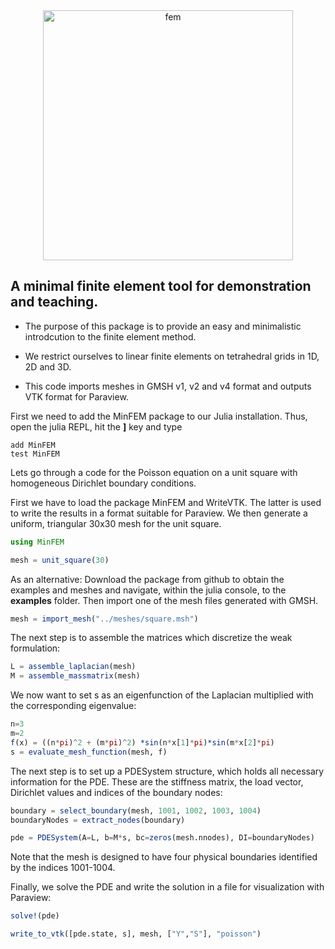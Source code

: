 
<center><img src="https://user-images.githubusercontent.com/44394955/58797326-085dd580-8600-11e9-958c-b1698e1d370e.png" alt="fem" width="400"/></center>

## A minimal finite element tool for demonstration and teaching.

* The purpose of this package is to provide an easy and minimalistic introdcution to the finite element method.

* We restrict ourselves to linear finite elements on tetrahedral grids in 1D, 2D and 3D.

* This code imports meshes in GMSH v1, v2 and v4 format and outputs VTK format for Paraview.

First we need to add the MinFEM package to our Julia installation.
Thus, open the julia REPL, hit the **]** key and type

```
add MinFEM
test MinFEM
```

Lets go through a code for the Poisson equation on a unit square with homogeneous Dirichlet boundary conditions.

First we have to load the package MinFEM and WriteVTK. The latter is used to write the results in a format suitable for Paraview. We then generate a uniform, triangular 30x30 mesh for the unit square.

```julia
using MinFEM

mesh = unit_square(30)
```

As an alternative: Download the package from github to obtain the examples and meshes and navigate, within the julia console, to the **examples** folder. Then import one of the mesh files generated with GMSH.

```julia
mesh = import_mesh("../meshes/square.msh")
```

The next step is to assemble the matrices which discretize the weak formulation:

```julia
L = assemble_laplacian(mesh)
M = assemble_massmatrix(mesh)
```

We now want to set s as an eigenfunction of the Laplacian multiplied with the corresponding eigenvalue:

```julia
n=3
m=2
f(x) = ((n*pi)^2 + (m*pi)^2) *sin(n*x[1]*pi)*sin(m*x[2]*pi)
s = evaluate_mesh_function(mesh, f)
```

The next step is to set up a PDESystem structure, which holds all necessary information for the PDE. These are the stiffness matrix, the load vector, Dirichlet values and indices of the boundary nodes:


```julia
boundary = select_boundary(mesh, 1001, 1002, 1003, 1004)
boundaryNodes = extract_nodes(boundary)

pde = PDESystem(A=L, b=M*s, bc=zeros(mesh.nnodes), DI=boundaryNodes)
```

Note that the mesh is designed to have four physical boundaries identified by the indices 1001-1004.

Finally, we solve the PDE and write the solution in a file for visualization with Paraview:


```julia
solve!(pde)

write_to_vtk([pde.state, s], mesh, ["Y","S"], "poisson")
```
